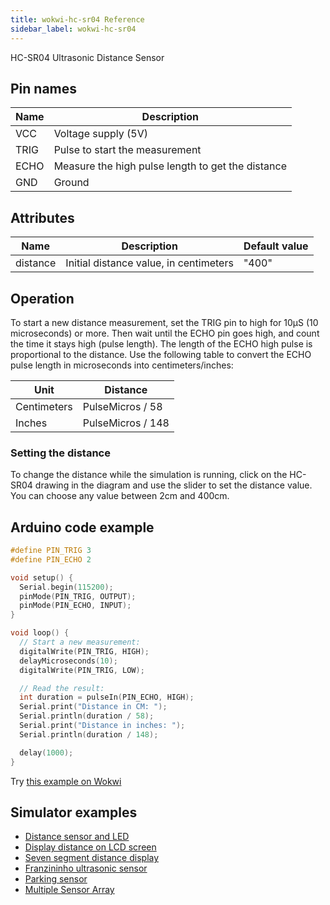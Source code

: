 ```yaml
---
title: wokwi-hc-sr04 Reference
sidebar_label: wokwi-hc-sr04
---
```


HC-SR04 Ultrasonic Distance Sensor

<wokwi-hc-sr04 />

## Pin names

| Name | Description                                       |
| ---- | ------------------------------------------------- |
| VCC  | Voltage supply (5V)                               |
| TRIG | Pulse to start the measurement                    |
| ECHO | Measure the high pulse length to get the distance |
| GND  | Ground                                            |

## Attributes

| Name     | Description                            | Default value |
| -------- | -------------------------------------- | ------------- |
| distance | Initial distance value, in centimeters | "400"         |

## Operation

To start a new distance measurement, set the TRIG pin to high for 10µS (10 microseconds) or more. Then wait until the ECHO pin goes high,
and count the time it stays high (pulse length). The length of the ECHO high pulse is proportional to the distance. Use
the following table to convert the ECHO pulse length in microseconds into centimeters/inches:

| Unit        | Distance          |
| ----------- | ----------------- |
| Centimeters | PulseMicros / 58  |
| Inches      | PulseMicros / 148 |

### Setting the distance

To change the distance while the simulation is running, click on the HC-SR04 drawing in the diagram and use the slider
to set the distance value. You can choose any value between 2cm and 400cm.

## Arduino code example

```cpp
#define PIN_TRIG 3
#define PIN_ECHO 2

void setup() {
  Serial.begin(115200);
  pinMode(PIN_TRIG, OUTPUT);
  pinMode(PIN_ECHO, INPUT);
}

void loop() {
  // Start a new measurement:
  digitalWrite(PIN_TRIG, HIGH);
  delayMicroseconds(10);
  digitalWrite(PIN_TRIG, LOW);

  // Read the result:
  int duration = pulseIn(PIN_ECHO, HIGH);
  Serial.print("Distance in CM: ");
  Serial.println(duration / 58);
  Serial.print("Distance in inches: ");
  Serial.println(duration / 148);

  delay(1000);
}
```

Try [this example on Wokwi](https://wokwi.com/projects/304444938977804866)

## Simulator examples

- [Distance sensor and LED](https://wokwi.com/projects/290056311044833800)
- [Display distance on LCD screen](https://wokwi.com/projects/290043622233997832)
- [Seven segment distance display](https://wokwi.com/projects/295030553275532810)
- [Franzininho ultrasonic sensor](https://wokwi.com/projects/302020345098928648)
- [Parking sensor](https://wokwi.com/projects/290964046833779209)
- [Multiple Sensor Array](https://wokwi.com/projects/412101524873288705)
